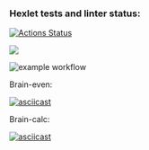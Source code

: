 ### Hexlet tests and linter status:
[![Actions Status](https://github.com/sanchopanda/frontend-project-lvl1/workflows/hexlet-check/badge.svg)](https://github.com/sanchopanda/frontend-project-lvl1/actions) 

<a href="https://codeclimate.com/github/codeclimate/codeclimate/maintainability"><img src="https://api.codeclimate.com/v1/badges/a99a88d28ad37a79dbf6/maintainability" /></a>

![example workflow](https://github.com/sanchopanda/frontend-project-lvl1/actions/workflows/lint-check.yml/badge.svg)

Brain-even:

[![asciicast](https://asciinema.org/a/MEYboK5wMqahjxxR6DsYmz1ma.svg)](https://asciinema.org/a/MEYboK5wMqahjxxR6DsYmz1ma)

Brain-calc:

[![asciicast](https://asciinema.org/a/IrtTnAcJUU3wTjVqIn2Lnogdz.svg)](https://asciinema.org/a/IrtTnAcJUU3wTjVqIn2Lnogdz)
